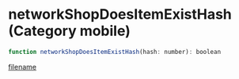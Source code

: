 # networkShopDoesItemExistHash (Category mobile)

```js
function networkShopDoesItemExistHash(hash: number): boolean
```

[filename](networkShopDoesItemExistHash_m.md ':include')